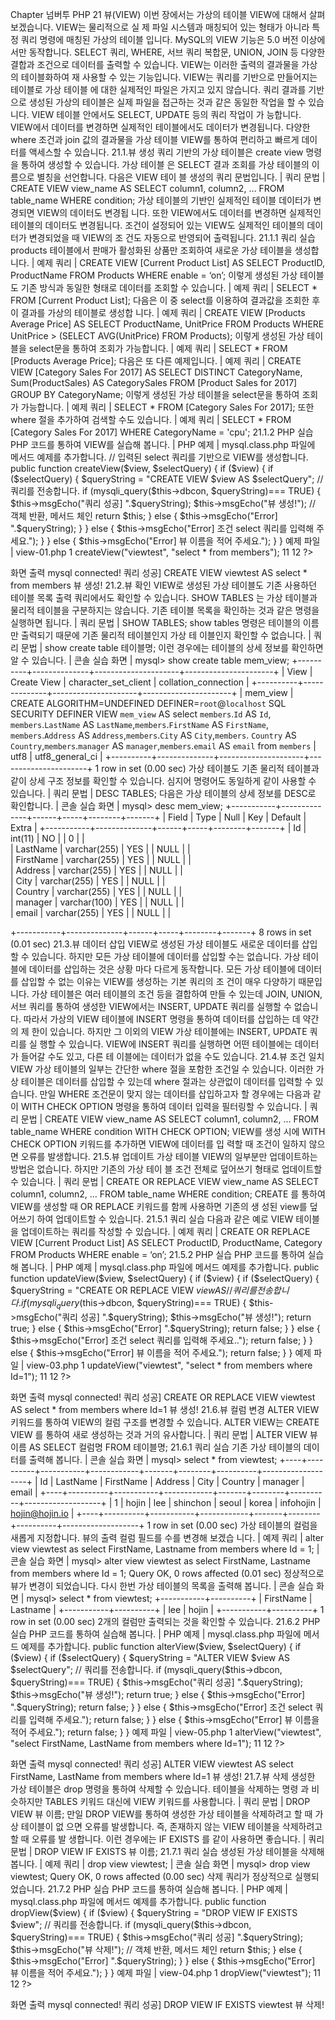
Chapter 
넘버투 PHP 
21 
뷰(VIEW) 
이번 장에서는 가상의 테이블 VIEW에 대해서 살펴보겠습니다. VIEW는 물리적으로 실 제 파일 시스템과 매칭되어 있는 형태가 아니라 특정 쿼리 명령에 매칭된 가상의 테이블 입니다. MySQL의 VIEW 기능은 5.0 버전 이상에서만 동작합니다. 
SELECT 쿼리, WHERE, 서브 쿼리 복합문, UNION, JOIN 등 다양한 결합과 조건으로 데이터를 출력할 수 있습니다. VIEW는 이러한 출력의 결과물을 가상의 테이블화하여 재 사용할 수 있는 기능입니다. VIEW는 쿼리를 기반으로 만들어지는 테이블로 가상 테이블 에 대한 실제적인 파일은 가지고 있지 않습니다. 
쿼리 결과를 기반으로 생성된 가상의 테이블은 실제 파일을 접근하는 것과 같은 동일한 작업을 할 수 있습니다. VIEW 테이블 안에서도 SELECT, UPDATE 등의 쿼리 작업이 가 능합니다. VIEW에서 데이터를 변경하면 실제적인 테이블에서도 데이터가 변경됩니다. 
다양한 where 조건과 join 값의 결과물을 가상 테이블 VIEW를 통하여 편리하고 빠르게 데이터를 액세스할 수 있습니다. 
21.1.뷰 생성 
쿼리 기반의 가상 테이블은 create view 명령을 통하여 생성할 수 있습니다. 가상 테이블 은 SELECT 결과 조회를 가상 테이블의 이름으로 별칭을 선언합니다. 다음은 VIEW 테이 블 생성의 쿼리 문법입니다. 
| 쿼리 문법 | 
CREATE VIEW view_name AS SELECT column1, column2, … FROM table_name WHERE condition; 
가상 테이블의 기반인 실제적인 테이블 데이터가 변경되면 VIEW의 데이터도 변경됩 니다. 또한 VIEW에서도 데이터를 변경하면 실제적인 테이블의 데이터도 변경됩니다. 
조건이 설정되어 있는 VIEW도 실제적인 테이블의 데이터가 변경되었을 때 VIEW의 조 건도 자동으로 반영되어 출력됩니다. 
21.1.1 쿼리 실습 
products 테이블에서 판매가 활성화된 상품만 조회하여 새로운 가상 테이블을 생성합 니다. 
| 예제 쿼리 | 
CREATE VIEW [Current Product List] AS SELECT ProductID, ProductName FROM Products WHERE enable = ‘on’; 
이렇게 생성된 가상 테이블도 기존 방식과 동일한 형태로 데이터를 조회할 수 있습니다. 
| 예제 쿼리 | 
SELECT * FROM [Current Product List]; 
다음은 이 중 select를 이용하여 결과값을 조회한 후 이 결과를 가상의 테이블로 생성합 
니다. 
| 예제 쿼리 | 
CREATE VIEW [Products Average Price] AS SELECT ProductName, UnitPrice FROM Products WHERE UnitPrice > (SELECT AVG(UnitPrice) FROM Products); 
이렇게 생성된 가상 테이블을 select문을 통하여 조회가 가능합니다. 
| 예제 쿼리 | 
SELECT * FROM [Products Average Price]; 
다음은 또 다른 예제입니다. 
| 예제 쿼리 | 
CREATE VIEW [Category Sales For 2017] AS SELECT DISTINCT CategoryName, Sum(ProductSales) AS CategorySales FROM [Product Sales for 2017] GROUP BY CategoryName; 
이렇게 생성된 가상 테이블을 select문을 통하여 조회가 가능합니다. 
| 예제 쿼리 | 
SELECT * FROM [Category Sales For 2017]; 
또한 where 절을 추가하여 검색할 수도 있습니다. 
| 예제 쿼리 | 
SELECT * FROM [Category Sales For 2017] WHERE CategoryName = 'cpu'; 
21.1.2 PHP 실습 
PHP 코드를 통하여 VIEW를 실습해 봅니다. 
| PHP 예제 | 
mysql.class.php 파일에 메서드 예제를 추가합니다. 
// 입력된 select 쿼리를 기반으로 VIEW를 생성합니다. public function createView($view, $selectQuery) { 
if ($view) { 
if ($selectQuery) { $queryString = "CREATE VIEW $view AS $selectQuery"; // 쿼리를 전송합니다. if (mysqli_query($this->dbcon, $queryString)=== TRUE) { 
$this->msgEcho("쿼리 성공] ".$queryString); $this->msgEcho("뷰 생성!"); 
// 객체 반환, 메서드 체인 return $this; 
} else { $this->msgEcho("Error] ".$queryString); } 
} else { $this->msgEcho("Error] 조건 select 쿼리를 입력해 주세요."); } 
} else { $this->msgEcho("Error] 뷰 이름을 적어 주세요."); } } 
예제 파일 | view-01.php 
1  <?php  
2  
3  include "dbinfo.php";  
4  include "mysql.class.php";  
5  
6  // ++ Mysqli DB 연결.  
7  $db = new JinyMysql();  
8  
9  // 뷰를 생성합니다.  
10  $db->createView("viewtest", "select * from members");  
11  
12  ?>  

화면 출력 
mysql connected! 쿼리 성공] CREATE VIEW viewtest AS select * from members 뷰 생성! 
21.2.뷰 확인 
VIEW로 생성된 가상 테이블도 기존 사용하던 테이블 목록 출력 쿼리에서도 확인할 수 있습니다. SHOW TABLES 는 가상 테이블과 물리적 테이블을 구분하지는 않습니다. 
기존 테이블 목록을 확인하는 것과 같은 명령을 실행하면 됩니다. 
| 쿼리 문법 | 
SHOW TABLES; 
show tables 명령은 테이블의 이름만 출력되기 때문에 기존 물리적 테이블인지 가상 테 이블인지 확인할 수 없습니다. 
| 쿼리 문법 | 
show create table 테이블명; 
이런 경우에는 테이블의 상세 정보를 확인하면 알 수 있습니다. 
| 콘솔 실습 화면 | 
mysql> show create table mem_view; +----------+--------------+---------------------+----------------------+ | View | Create View | character_set_client | collation_connection | +----------+--------------+---------------------+----------------------+ | mem_view | CREATE ALGORITHM=UNDEFINED DEFINER=`root`@`localhost` SQL SECURITY DEFINER VIEW `mem_view` AS select `members`.`Id` AS `Id`, `members`.`LastName` AS `LastName`,`members`.`FirstName` AS `FirstName`, `members`.`Address` AS `Address`,`members`.`City` AS `City`,`members`. `Country` AS `Country`,`members`.`manager` AS `manager`,`members`.`email` AS `email` from `members` | utf8 | utf8_general_ci | +----------+--------------+---------------------+----------------------+ 1 row in set (0.00 sec) 
가상 테이블도 기존 물리적 테이블과 같이 상세 구조 정보를 확인할 수 있습니다. 심지어 
명령어도 동일하게 같이 사용할 수 있습니다. 
| 쿼리 문법 | 
DESC TABLES; 
다음은 가상 테이블의 상세 정보를 DESC로 확인합니다. 
| 콘솔 실습 화면 | 
mysql> desc mem_view; +-----------+--------------+------+-----+--------+-------+ 
| Field | Type   | Null | Key | Default | Extra | +-----------+--------------+------+-----+--------+-------+ 
| Id  | int(11)  | NO  |  | 0  |  |  
| LastName | varchar(255) | YES |  | NULL  |  |  
| FirstName | varchar(255) | YES  |  | NULL  |  |  
| Address  | varchar(255) | YES |  | NULL  |  |  
| City  | varchar(255) | YES |  | NULL  |  |  
| Country  | varchar(255) | YES |  | NULL  |  |  
| manager  | varchar(100) | YES |  | NULL  |  |  
| email  | varchar(255) | YES |  | NULL  |  |  

+-----------+--------------+------+-----+--------+-------+ 8 rows in set (0.01 sec) 
21.3.뷰 데이터 삽입 
VIEW로 생성된 가상 테이블도 새로운 데이터를 삽입할 수 있습니다. 하지만 모든 가상 테이블에 데이터를 삽입할 수는 없습니다. 가상 테이블에 데이터를 삽입하는 것은 상황 
마다 다르게 동작합니다. 
모든 가상 테이블에 데이터를 삽입할 수 없는 이유는 VIEW를 생성하는 기본 쿼리의 조 건이 매우 다양하기 때문입니다. 가상 테이블은 여러 테이블의 조건 등을 결합하여 만들 
수 있는데 JOIN, UNION, 서브 쿼리를 통하여 생성한 VIEW에서는 INSERT, UPDATE 쿼리를 실행할 수 없습니다. 
따라서 가상의 VIEW 테이블에 INSERT 명령을 통하여 데이터를 삽입하는 데 약간의 제 한이 있습니다. 하지만 그 이외의 VIEW 가상 테이블에는 INSERT, UPDATE 쿼리를 실 행할 수 있습니다. 
VIEW에 INSERT 쿼리를 실행하면 어떤 테이블에는 데이터가 들어갈 수도 있고, 다른 테 이블에는 데이터가 없을 수도 있습니다. 
21.4.뷰 조건 일치 
VIEW 가상 테이블의 일부는 간단한 where 절을 포함한 조건일 수 있습니다. 이러한 가 상 테이블은 데이터를 삽입할 수 있는데 where 절과는 상관없이 데이터를 입력할 수 있 습니다. 
만일 WHERE 조건문이 맞지 않는 데이터를 삽입하고자 할 경우에는 다음과 같이 WITH CHECK OPTION 명령을 통하여 데이터 입력을 필터링할 수 있습니다. 
| 쿼리 문법 | 
CREATE VIEW view_name AS SELECT column1, column2, … FROM table_name WHERE condition 
WITH CHECK OPTION; 
VIEW를 생성 시에 WITH CHECK OPTION 키워드를 추가하면 VIEW에 데이터를 입 력할 때 조건이 일하지 않으면 오류를 발생합니다. 
21.5.뷰 업데이트 
가상 테이블 VIEW의 일부분만 업데이트하는 방법은 없습니다. 하지만 기존의 가상 테이 블 조건 전체로 덮어쓰기 형태로 업데이트할 수 있습니다. 
| 쿼리 문법 | 
CREATE OR REPLACE VIEW view_name AS SELECT column1, column2, … FROM table_name WHERE condition; 
CREATE 를 통하여 VIEW를 생성할 때 OR REPLACE 키워드를 함께 사용하면 기존의 생 성된 view를 덮어쓰기 하여 업데이트할 수 있습니다. 
21.5.1 쿼리 실습 
다음과 같은 예로 VIEW 테이블을 업데이트하는 쿼리를 작성할 수 있습니다. 
| 예제 쿼리 | 
CREATE OR REPLACE VIEW [Current Product List] AS SELECT ProductID, ProductName, Category FROM Products WHERE enable = ‘on’; 
21.5.2 PHP 실습 
PHP 코드를 통하여 실습해 봅니다. 
| PHP 예제 | 
mysql.class.php 파일에 메서드 예제를 추가합니다. 
public function updateView($view, $selectQuery) 
{ 
if ($view) { 
if ($selectQuery) { 
$queryString = "CREATE OR REPLACE VIEW $view AS 
// 쿼리를 전송합니다. 
if (mysqli_query($this->dbcon, $queryString)=== TRUE) { 
$this->msgEcho("쿼리 성공] ".$queryString); 
$this->msgEcho("뷰 생성!"); 
return true; 
} else { 
$this->msgEcho("Error] ".$queryString); 
return false; 
} 
} else { $this->msgEcho("Error] 조건 select 쿼리를 입력해 주세요.."); return false; } 
} else { $this->msgEcho("Error] 뷰 이름을 적어 주세요."); return false; 
} } 
예제 파일 | view-03.php 
1  <?php  
2  
3  include "dbinfo.php";  
4  include "mysql.class.php";  
5  
6  // ++ Mysqli DB 연결.  
7  $db = new JinyMysql();  
8  
9  // 뷰를 업데이트합니다.  
10  $db->updateView("viewtest", "select * from members where Id=1");  
11  
12  ?>  

화면 출력 
mysql connected! 쿼리 성공] CREATE OR REPLACE VIEW viewtest AS select * from members where Id=1 뷰 생성! 
21.6.뷰 컬럼 변경 
ALTER VIEW 키워드를 통하여 VIEW의 컬럼 구조를 변경할 수 있습니다. ALTER VIEW는 CREATE VIEW 를 통하여 새로 생성하는 것과 거의 유사합니다. 
| 쿼리 문법 | 
ALTER VIEW 뷰 이름 AS SELECT 컬럼명 FROM 테이블명; 
21.6.1 쿼리 실습 
기존 가상 테이블의 데이터를 출력해 봅니다. 
| 콘솔 실습 화면 | 
mysql> select * from viewtest; +----+----------+-----------+------------+-------+--------+----------+-------------------+ | Id | LastName | FirstName | Address  | City | Country | manager  | email | +----+----------+-----------+------------+-------+--------+----------+-------------------+ | 1 | hojin | lee | shinchon | seoul | korea | infohojin | hojin@hojin.io | +----+----------+-----------+------------+-------+--------+----------+-------------------+ 1 row in set (0.00 sec) 
가상 테이블의 컬럼을 새롭게 지정합니다. 뷰의 출력 컬럼 필드를 수를 변경해 보겠습 니다. 
| 예제 쿼리 | 
alter view viewtest as select FirstName, Lastname from members where Id = 1; 
| 콘솔 실습 화면 | 
mysql> alter view viewtest as select FirstName, Lastname from members where Id = 1; Query OK, 0 rows affected (0.01 sec) 
정상적으로 뷰가 변경이 되었습니다. 다시 한번 가상 테이블의 목록을 출력해 봅니다. 
| 콘솔 실습 화면 | 
mysql> select * from viewtest; +-----------+----------+ | FirstName | Lastname | +-----------+----------+ | lee | hojin | +-----------+----------+ 1 row in set (0.00 sec) 
2개의 컬럼만 출력되는 것을 확인할 수 있습니다. 
21.6.2 PHP 실습 
PHP 코드를 통하여 실습해 봅니다. 
| PHP 예제 | 
mysql.class.php 파일에 메서드 예제를 추가합니다. 
public function alterView($view, $selectQuery) { if ($view) { 
if ($selectQuery) { $queryString = "ALTER VIEW $view AS $selectQuery"; // 쿼리를 전송합니다. if (mysqli_query($this->dbcon, $queryString)=== TRUE) { 
$this->msgEcho("쿼리 성공] ".$queryString); $this->msgEcho("뷰 생성!"); 
return true; 
} else { $this->msgEcho("Error] ".$queryString); return false; 
} 
} else { $this->msgEcho("Error] 조건 select 쿼리를 입력해 주세요."); return false; 
} } else { 
$this->msgEcho("Error] 뷰 이름을 적어 주세요."); return false; 
} 
} 
예제 파일 | view-05.php 
1  <?php  
2  
3  include "dbinfo.php";  
4  include "mysql.class.php";  
5  
6  // ++ Mysqli DB 연결.  
7  $db = new JinyMysql();  
8  
9  // 뷰를 업데이트합니다.  
10  $db->alterView("viewtest", "select FirstName, LastName from members  
where Id=1");  
11  
12  ?>  

화면 출력 
mysql connected! 쿼리 성공] ALTER VIEW viewtest AS select FirstName, LastName from members where Id=1 뷰 생성! 
21.7.뷰 삭제 
생성한 가상 테이블은 drop 명령을 통하여 삭제할 수 있습니다. 테이블을 삭제하는 명령 과 비슷하지만 TABLES 키워드 대신에 VIEW 키워드를 사용합니다. 
| 쿼리 문법 | 
DROP VIEW 뷰 이름; 
만일 DROP VIEW를 통하여 생성한 가상 테이블을 삭제하려고 할 때 가상 테이블이 없 으면 오류를 발생합니다. 즉, 존재하지 않는 VIEW 테이블을 삭제하려고 할 때 오류를 발 생합니다. 
이런 경우에는 IF EXISTS 를 같이 사용하면 좋습니다. 
| 쿼리 문법 | 
DROP VIEW IF EXISTS 뷰 이름; 
21.7.1 쿼리 실습 
생성된 가상 테이블을 삭제해 봅니다. 
| 예제 쿼리 | 
drop view viewtest; 
| 콘솔 실습 화면 | 
mysql> drop view viewtest; Query OK, 0 rows affected (0.00 sec) 
삭제 쿼리가 정상적으로 실행되었습니다. 
21.7.2 PHP 실습 
PHP 코드를 통하여 실습해 봅니다. 
| PHP 예제 | 
mysql.class.php 파일에 메서드 예제를 추가합니다. 
public function dropView($view) { 
if ($view) { $queryString = "DROP VIEW IF EXISTS $view"; // 쿼리를 전송합니다. if (mysqli_query($this->dbcon, $queryString)=== TRUE) { 
$this->msgEcho("쿼리 성공] ".$queryString); $this->msgEcho("뷰 삭제!"); 
// 객체 반환, 메서드 체인 return $this; 
} else { $this->msgEcho("Error] ".$queryString); } 
} else { $this->msgEcho("Error] 뷰 이름을 적어 주세요."); } 
} 
예제 파일 | view-04.php 
1 <?php 2 3 include "dbinfo.php"; 4 include "mysql.class.php"; 5 6 // ++ Mysqli DB 연결. 7 $db = new JinyMysql(); 
8  
9  // 뷰를 삭제합니다.  
10  $db->dropView("viewtest");  
11  
12  ?>  

화면 출력 
mysql connected! 쿼리 성공] DROP VIEW IF EXISTS viewtest 뷰 삭제! 
